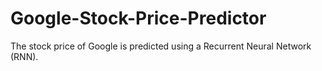 # Google-Stock-Price-Predictor
The stock price of Google is predicted using a Recurrent Neural Network (RNN).

